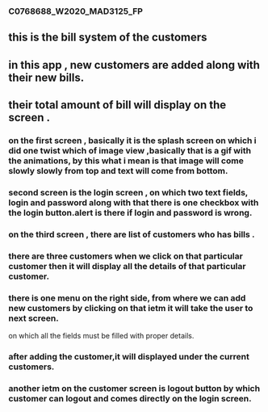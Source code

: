 ### C0768688_W2020_MAD3125_FP

## this is the bill system of the customers

## in this app , new customers are added along with their new bills.

## their total amount of bill will display on the screen .

### on the first screen , basically it is the splash screen on which i did one twist which of image view  ,basically that is a gif with the animations,  by this what i mean is that image will come slowly slowly from top and text will come from bottom.

### second screen is the login screen , on which two  text fields, login and password along with that there is one checkbox with the login button.alert is there if login and password is wrong.

###  on the third screen , there are list of customers who has bills .
### there   are three customers when we click on that particular customer then it will display all the details of that particular customer.
### there is one menu on the right side, from where we can add new customers by clicking on that ietm it will take the user to next screen.
on which all the fields must be filled with proper details.
### after adding the customer,it will displayed under the current customers.
### another ietm on the customer screen is logout button by which customer can logout and comes directly on the login screen.

